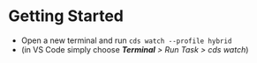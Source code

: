 # Getting Started

- Open a new terminal and run `cds watch --profile hybrid` 
- (in VS Code simply choose _**Terminal** > Run Task > cds watch_)
